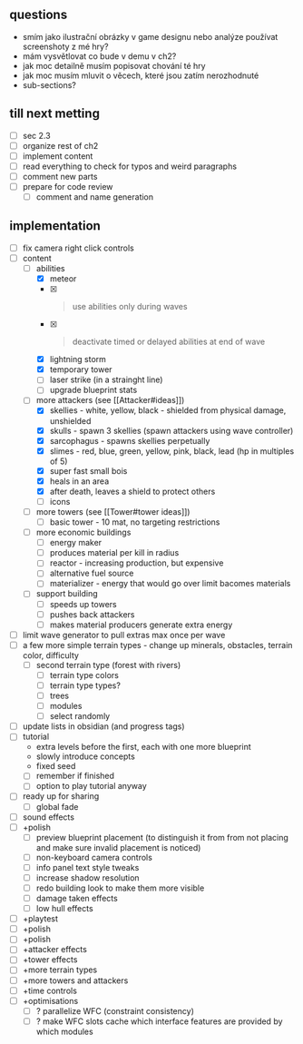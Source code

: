 ## questions
- smím jako ilustrační obrázky v game designu nebo analýze používat screenshoty z mé hry?
- mám vysvětlovat co bude v demu v ch2?
- jak moc detailně musím popisovat chování té hry
- jak moc musím mluvit o věcech, které jsou zatím nerozhodnuté
- sub-sections?

## till next metting
- [ ] sec 2.3
- [ ] organize rest of ch2
- [ ] implement content
- [ ] read everything to check for typos and weird paragraphs
- [ ] comment new parts
- [ ] prepare for code review
    - [ ] comment and name generation

## implementation 
- [ ] fix camera right click controls
- [ ] content
    - [ ] abilities
        - [x] meteor
        - [x] > use abilities only during waves
        - [x] > deactivate timed or delayed abilities at end of wave
        - [x] lightning storm
        - [x] temporary tower
        - [ ] laser strike (in a strainght line)
        - [ ] upgrade blueprint stats
    - [ ] more attackers (see [[Attacker#ideas]])
        - [x] skellies - white, yellow, black - shielded from physical damage, unshielded
        - [x] skulls - spawn 3 skellies (spawn attackers using wave controller)
        - [x] sarcophagus - spawns skellies perpetually
        - [x] slimes - red, blue, green, yellow, pink, black, lead (hp in multiples of 5)
        - [x] super fast small bois
        - [x] heals in an area
        - [x] after death, leaves a shield to protect others
        - [ ] icons
    - [ ] more towers (see [[Tower#tower ideas]])
        - [ ] basic tower - 10 mat, no targeting restrictions
    - [ ] more economic buildings
        - [ ] energy maker
        - [ ] produces material per kill in radius
        - [ ] reactor - increasing production, but expensive
        - [ ] alternative fuel source
        - [ ] materializer - energy that would go over limit bacomes materials
    - [ ] support building
        - [ ] speeds up towers
        - [ ] pushes back attackers
        - [ ] makes material producers generate extra energy
- [ ] limit wave generator to pull extras max once per wave
- [ ] a few more simple terrain types - change up minerals, obstacles, terrain color, difficulty
    - [ ] second terrain type (forest with rivers)
        - [ ] terrain type colors
        - [ ] terrain type types?
        - [ ] trees
        - [ ] modules
        - [ ] select randomly
- [ ] update lists in obsidian (and progress tags)
- [ ] tutorial
    - extra levels before the first, each with one more blueprint
    - slowly introduce concepts
    - fixed seed
    - [ ] remember if finished
    - [ ] option to play tutorial anyway
- [ ] ready up for sharing
    - [ ] global fade
- [ ] sound effects
- [ ] +polish
    - [ ] preview blueprint placement (to distinguish it from from not placing and make sure invalid placement is noticed)
    - [ ] non-keyboard camera controls
    - [ ] info panel text style tweaks
    - [ ] increase shadow resolution
    - [ ] redo building look to make them more visible
    - [ ] damage taken effects
    - [ ] low hull effects
- [ ] +playtest
- [ ] +polish
- [ ] +polish
- [ ] +attacker effects
- [ ] +tower effects
- [ ] +more terrain types
- [ ] +more towers and attackers
- [ ] +time controls
- [ ] +optimisations
    - [ ] ? parallelize WFC (constraint consistency)
    - [ ] ? make WFC slots cache which interface features are provided by which modules
